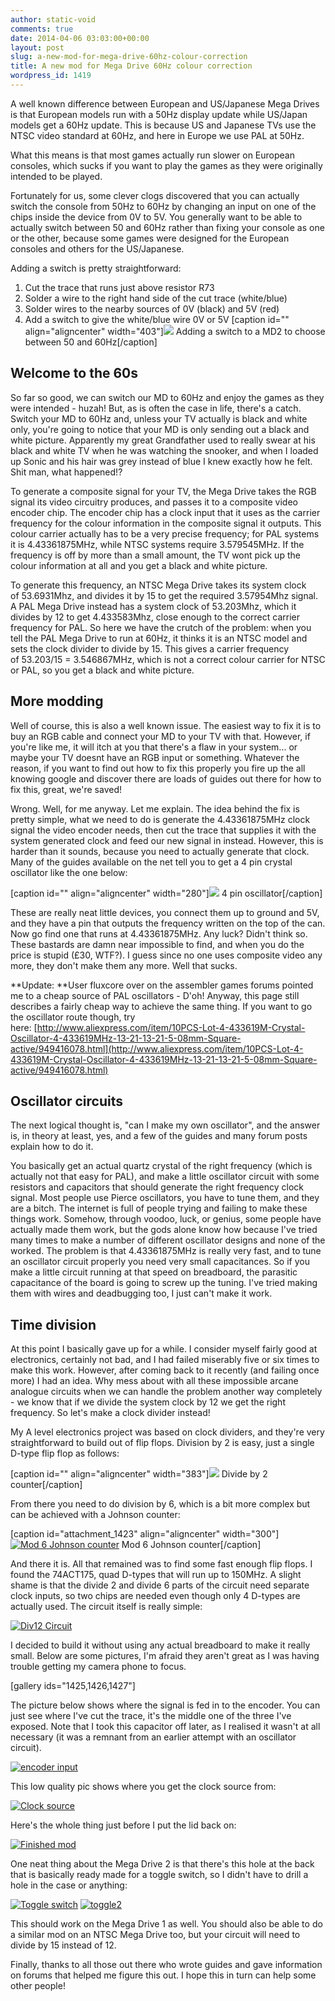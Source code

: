 ```yaml
---
author: static-void
comments: true
date: 2014-04-06 03:03:00+00:00
layout: post
slug: a-new-mod-for-mega-drive-60hz-colour-correction
title: A new mod for Mega Drive 60Hz colour correction
wordpress_id: 1419
---
```


A well known difference between European and US/Japanese Mega Drives is that European models run with a 50Hz display update while US/Japan models get a 60Hz update. This is because US and Japanese TVs use the NTSC video standard at 60Hz, and here in Europe we use PAL at 50Hz.

What this means is that most games actually run slower on European consoles, which sucks if you want to play the games as they were originally intended to be played.

Fortunately for us, some clever clogs discovered that you can actually switch the console from 50Hz to 60Hz by changing an input on one of the chips inside the device from 0V to 5V. You generally want to be able to actually switch between 50 and 60Hz rather than fixing your console as one or the other, because some games were designed for the European consoles and others for the US/Japanese.

Adding a switch is pretty straightforward:

  1. Cut the trace that runs just above resistor R73
  2. Solder a wire to the right hand side of the cut trace (white/blue)
  3. Solder wires to the nearby sources of 0V (black) and 5V (red)
  4. Add a switch to give the white/blue wire 0V or 5V
[caption id="" align="aligncenter" width="403"]![](http://canthack.org/uploads/4.jpg) Adding a switch to a MD2 to choose between 50 and 60Hz[/caption]

## Welcome to the 60s

So far so good, we can switch our MD to 60Hz and enjoy the games as they were intended - huzah! But, as is often the case in life, there's a catch. Switch your MD to 60Hz and, unless your TV actually is black and white only, you're going to notice that your MD is only sending out a black and white picture. Apparently my great Grandfather used to really swear at his black and white TV when he was watching the snooker, and when I loaded up Sonic and his hair was grey instead of blue I knew exactly how he felt. Shit man, what happened!?

To generate a composite signal for your TV, the Mega Drive takes the RGB signal its video circuitry produces, and passes it to a composite video encoder chip. The encoder chip has a clock input that it uses as the carrier frequency for the colour information in the composite signal it outputs. This colour carrier actually has to be a very precise frequency; for PAL systems it is 4.43361875MHz, while NTSC systems require 3.579545MHz. If the frequency is off by more than a small amount, the TV wont pick up the colour information at all and you get a black and white picture.

To generate this frequency, an NTSC Mega Drive takes its system clock of 53.6931Mhz, and divides it by 15 to get the required 3.57954Mhz signal. A PAL Mega Drive instead has a system clock of 53.203Mhz, which it divides by 12 to get 4.433583Mhz, close enough to the correct carrier frequency for PAL. So here we have the crutch of the problem: when you tell the PAL Mega Drive to run at 60Hz, it thinks it is an NTSC model and sets the clock divider to divide by 15. This gives a carrier frequency of 53.203/15 = 3.546867MHz, which is not a correct colour carrier for NTSC or PAL, so you get a black and white picture.

## More modding

Well of course, this is also a well known issue. The easiest way to fix it is to buy an RGB cable and connect your MD to your TV with that. However, if you're like me, it will itch at you that there's a flaw in your system... or maybe your TV doesnt have an RGB input or something. Whatever the reason, if you want to find out how to fix this properly you fire up the all knowing google and discover there are loads of guides out there for how to fix this, great, we're saved!

Wrong. Well, for me anyway. Let me explain. The idea behind the fix is pretty simple, what we need to do is generate the 4.43361875MHz clock signal the video encoder needs, then cut the trace that supplies it with the system generated clock and feed our new signal in instead. However, this is harder than it sounds, because you need to actually generate that clock. Many of the guides available on the net tell you to get a 4 pin crystal oscillator like the one below:

[caption id="" align="aligncenter" width="280"]![](http://www.mpja.com/images/19080.jpg) 4 pin oscillator[/caption]

These are really neat little devices, you connect them up to ground and 5V, and they have a pin that outputs the frequency written on the top of the can. Now go find one that runs at 4.43361875MHz. Any luck? Didn't think so. These bastards are damn near impossible to find, and when you do the price is stupid (£30, WTF?). I guess since no one uses composite video any more, they don't make them any more. Well that sucks.

**Update: **User fluxcore over on the assembler games forums pointed me to a cheap source of PAL oscillators - D'oh! Anyway, this page still describes a fairly cheap way to achieve the same thing. If you want to go the oscillator route though, try here: [http://www.aliexpress.com/item/10PCS-Lot-4-433619M-Crystal-Oscillator-4-433619MHz-13-21-13-21-5-08mm-Square-active/949416078.html](http://www.aliexpress.com/item/10PCS-Lot-4-433619M-Crystal-Oscillator-4-433619MHz-13-21-13-21-5-08mm-Square-active/949416078.html)

## Oscillator circuits

The next logical thought is, "can I make my own oscillator", and the answer is, in theory at least, yes, and a few of the guides and many forum posts explain how to do it.

You basically get an actual quartz crystal of the right frequency (which is actually not that easy for PAL), and make a little oscillator circuit with some resistors and capacitors that should generate the right frequency clock signal. Most people use Pierce oscillators, you have to tune them, and they are a bitch. The internet is full of people trying and failing to make these things work. Somehow, through voodoo, luck, or genius, some people have actually made them work, but the gods alone know how because I've tried many times to make a number of different oscillator designs and none of the worked. The problem is that 4.43361875MHz is really very fast, and to tune an oscillator circuit properly you need very small capacitances. So if you make a little circuit running at that speed on breadboard, the parasitic capacitance of the board is going to screw up the tuning. I've tried making them with wires and deadbugging too, I just can't make it work.

## Time division

At this point I basically gave up for a while. I consider myself fairly good at electronics, certainly not bad, and I had failed miserably five or six times to make this work. However, after coming back to it recently (and failing once more) I had an idea. Why mess about with all these impossible arcane analogue circuits when we can handle the problem another way completely - we know that if we divide the system clock by 12 we get the right frequency. So let's make a clock divider instead!

My A level electronics project was based on clock dividers, and they're very straightforward to build out of flip flops. Division by 2 is easy, just a single D-type flip flop as follows:

[caption id="" align="aligncenter" width="383"]![](http://www.eecs.tufts.edu/~dsculley/tutorial/flopsandcounters/DivideBy2Counter.jpg) Divide by 2 counter[/caption]

From there you need to do division by 6, which is a bit more complex but can be achieved with a Johnson counter:

[caption id="attachment_1423" align="aligncenter" width="300"][![Mod 6 Johnson counter](http://canthack.org/uploads/JohnsonCounter-300x157.png)](http://canthack.org/uploads/JohnsonCounter.png) Mod 6 Johnson counter[/caption]

And there it is. All that remained was to find some fast enough flip flops. I found the 74ACT175, quad D-types that will run up to 150MHz. A slight shame is that the divide 2 and divide 6 parts of the circuit need separate clock inputs, so two chips are needed even though only 4 D-types are actually used. The circuit itself is really simple:

[![Div12 Circuit](http://canthack.org/uploads/Div12-Circuit-1024x576.jpg)](http://canthack.org/uploads/Div12-Circuit.jpg)

I decided to build it without using any actual breadboard to make it really small. Below are some pictures, I'm afraid they aren't great as I was having trouble getting my camera phone to focus.

[gallery ids="1425,1426,1427"]

The picture below shows where the signal is fed in to the encoder. You can just see where I've cut the trace, it's the middle one of the three I've exposed. Note that I took this capacitor off later, as I realised it wasn't at all necessary (it was a remnant from an earlier attempt with an oscillator circuit).

[![encoder input](http://canthack.org/uploads/encoder-input-1024x576.jpg)](http://canthack.org/uploads/encoder-input.jpg)

This low quality pic shows where you get the clock source from:

[![Clock source](http://canthack.org/uploads/clock-source-300x168.jpg)](http://canthack.org/uploads/clock-source.jpg)

Here's the whole thing just before I put the lid back on:

[![Finished mod](http://canthack.org/uploads/finished-1024x576.jpg)](http://canthack.org/uploads/finished.jpg)

One neat thing about the Mega Drive 2 is that there's this hole at the back that is basically ready made for a toggle switch, so I didn't have to drill a hole in the case or anything:

[![Toggle switch](http://canthack.org/uploads/toggle1-300x168.jpg)](http://canthack.org/uploads/toggle1.jpg) [![toggle2](http://canthack.org/uploads/toggle2-1024x576.jpg)](http://canthack.org/uploads/toggle2.jpg)

This should work on the Mega Drive 1 as well. You should also be able to do a similar mod on an NTSC Mega Drive too, but your circuit will need to divide by 15 instead of 12.

Finally, thanks to all those out there who wrote guides and gave information on forums that helped me figure this out. I hope this in turn can help some other people!
